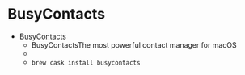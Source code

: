 # BusyContacts
- [BusyContacts](https://www.busymac.com/busycontacts/index.html)
  -  BusyContactsThe most powerful contact manager for macOS
  - 
  - `brew cask install busycontacts`
